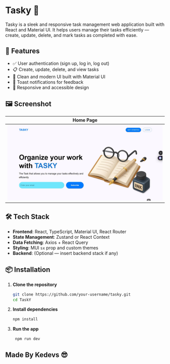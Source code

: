 # Tasky 📝

Tasky is a sleek and responsive task management web application built with React and Material UI. It helps users manage their tasks efficiently — create, update, delete, and mark tasks as completed with ease.

## 🚀 Features

- ✅ User authentication (sign up, log in, log out)
- 📋 Create, update, delete, and view tasks
- 🎨 Clean and modern UI built with Material UI
- 🔔 Toast notifications for feedback
- 🧠 Responsive and accessible design

## 🖼️ Screenshot

| Home Page |
|----------|
| ![Home](./client//public/Homepage.JPG)
## 🛠 Tech Stack

- **Frontend**: React, TypeScript, Material UI, React Router
- **State Management**: Zustand or React Context
- **Data Fetching**: Axios + React Query
- **Styling**: MUI `sx` prop and custom themes
- **Backend**: (Optional — insert backend stack if any)

## 📦 Installation

1. **Clone the repository**
   ```bash
   git clone https://github.com/your-username/tasky.git
   cd TaskY

2. **Install dependencies**
    ```bash
    npm install
    ```

3. **Run the app**
   ```bash
    npm run dev
   ```

## Made By Kedevs 😎
